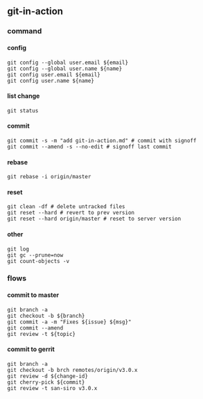## git-in-action

### command

#### config
```shell
git config --global user.email ${email}
git config --global user.name ${name}
git config user.email ${email}
git config user.name ${name}
```

#### list change
```shell
git status
```

#### commit
```shell
git commit -s -m "add git-in-action.md" # commit with signoff
git commit --amend -s --no-edit # signoff last commit
```

#### rebase
```shell
git rebase -i origin/master
```

#### reset
```shell
git clean -df # delete untracked files
git reset --hard # revert to prev version
git reset --hard origin/master # reset to server version 
```

#### other
```shell
git log
git gc --prune=now
git count-objects -v
```

### flows

#### commit to master
```shell
git branch -a
git checkout -b ${branch}
git commit -a -m "Fixes ${issue} ${msg}"
git commit --amend
git review -t ${topic}
```

#### commit to gerrit
```shell
git branch -a
git checkout -b brch remotes/origin/v3.0.x
git review -d ${change-id}
git cherry-pick ${commit}
git review -t san-siro v3.0.x
```
